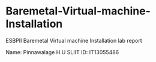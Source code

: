 # Baremetal-Virtual-machine-Installation
ESBPII Baremetal Virtual machine Installation lab report

Name: Pinnawalage H.U
SLIIT ID: IT13055486
